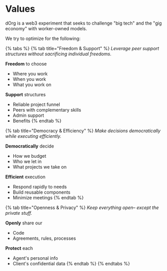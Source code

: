 # Values

dOrg is a web3 experiment that seeks to challenge "big tech" and the "gig economy" with worker-owned models. 

We try to optimize for the following:

{% tabs %}
{% tab title="Freedom & Support" %}
_Leverage peer support structures without sacrificing individual freedoms._

**Freedom** to choose

* Where you work
* When you work
* What you work on

**Support** structures

* Reliable project funnel
* Peers with complementary skills
* Admin support
* Benefits
{% endtab %}

{% tab title="Democracy & Efficiency" %}
_Make decisions democratically while executing efficiently._

**Democratically** decide

* How we budget
* Who we let in
* What projects we take on

**Efficient** execution

* Respond rapidly to needs
* Build reusable components
* Minimize meetings
{% endtab %}

{% tab title="Openness & Privacy" %}
_Keep everything open– except the private stuff._

**Openly** share our

* Code
* Agreements, rules, processes

**Protect** each

* Agent's personal info
* Client's confidential data
{% endtab %}
{% endtabs %}

### 



